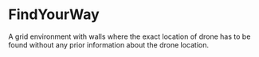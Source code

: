 # FindYourWay
A grid environment with walls where the exact location of drone has to be found without any prior information about the drone location.
